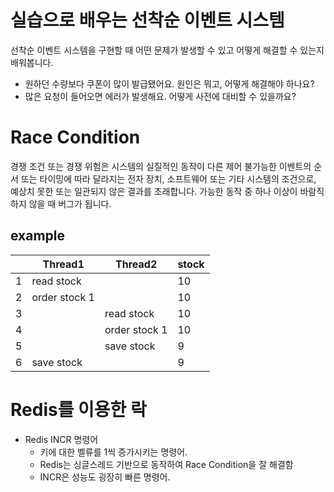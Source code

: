 # 실습으로 배우는 선착순 이벤트 시스템
선착순 이벤트 시스템을 구현할 때 어떤 문제가 발생할 수 있고 어떻게 해결할 수 있는지 배워봅니다.

- 원하던 수량보다 쿠폰이 많이 발급됐어요.
  원인은 뭐고, 어떻게 해결해야 하나요?
- 많은 요청이 들어오면 에러가 발생해요.
  어떻게 사전에 대비할 수 있을까요?

# Race Condition
경쟁 조건 또는 경쟁 위험은 시스템의 실질적인 동작이 다른 제어 불가능한 이벤트의 순서 또는 타이밍에 따라 달라지는 전자 장치, 소프트웨어 또는 기타 시스템의 조건으로, 예상치 못한 또는 일관되지 않은 결과를 초래합니다. 가능한 동작 중 하나 이상이 바람직하지 않을 때 버그가 됩니다.

## example
|  	| Thread1 	| Thread2 	| stock 	|
|---	|---	|---	|---	|
| 1 	| read stock 	|  	| 10 	|
| 2 	| order stock 1 	|  	| 10 	|
| 3 	|  	| read stock 	| 10 	|
| 4 	|  	| order stock 1 	| 10 	|
| 5 	|  	| save stock 	| 9 	|
| 6 	| save stock 	|  	| 9 	|



# Redis를 이용한 락
- Redis INCR 명령어
  - 키에 대한 벨류를 1씩 증가시키는 명령어.
  - Redis는 싱글스레드 기반으로 동작하여 Race Condition을 잘 해결함
  - INCR은 성능도 굉장히 빠른 명령어.

